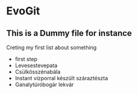 # EvoGit

## This is a Dummy file for instance

Creting my first list about something 
- first step
- Levesestevepata
- Csülkösszénabála
- Instant vízporral készült száraztészta
- Ganalytúróbogár lekvár
